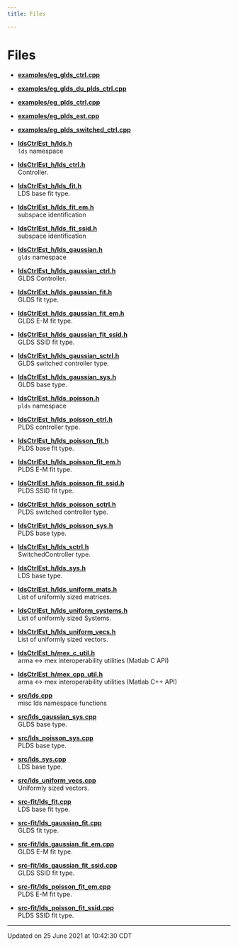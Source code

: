```yaml
---
title: Files

---
```


# Files









- **[examples/eg_glds_ctrl.cpp](/lds-ctrl-est/docs/api/files/eg__glds__ctrl_8cpp/#file-eg_glds_ctrl.cpp)** 



- **[examples/eg_glds_du_plds_ctrl.cpp](/lds-ctrl-est/docs/api/files/eg__glds__du__plds__ctrl_8cpp/#file-eg_glds_du_plds_ctrl.cpp)** 



- **[examples/eg_plds_ctrl.cpp](/lds-ctrl-est/docs/api/files/eg__plds__ctrl_8cpp/#file-eg_plds_ctrl.cpp)** 



- **[examples/eg_plds_est.cpp](/lds-ctrl-est/docs/api/files/eg__plds__est_8cpp/#file-eg_plds_est.cpp)** 



- **[examples/eg_plds_switched_ctrl.cpp](/lds-ctrl-est/docs/api/files/eg__plds__switched__ctrl_8cpp/#file-eg_plds_switched_ctrl.cpp)** 












- **[ldsCtrlEst_h/lds.h](/lds-ctrl-est/docs/api/files/lds_8h/#file-lds.h)** <br>`lds` namespace 



- **[ldsCtrlEst_h/lds_ctrl.h](/lds-ctrl-est/docs/api/files/lds__ctrl_8h/#file-lds_ctrl.h)** <br>Controller. 



- **[ldsCtrlEst_h/lds_fit.h](/lds-ctrl-est/docs/api/files/lds__fit_8h/#file-lds_fit.h)** <br>LDS base fit type. 



- **[ldsCtrlEst_h/lds_fit_em.h](/lds-ctrl-est/docs/api/files/lds__fit__em_8h/#file-lds_fit_em.h)** <br>subspace identification 



- **[ldsCtrlEst_h/lds_fit_ssid.h](/lds-ctrl-est/docs/api/files/lds__fit__ssid_8h/#file-lds_fit_ssid.h)** <br>subspace identification 



- **[ldsCtrlEst_h/lds_gaussian.h](/lds-ctrl-est/docs/api/files/lds__gaussian_8h/#file-lds_gaussian.h)** <br>`glds` namespace 



- **[ldsCtrlEst_h/lds_gaussian_ctrl.h](/lds-ctrl-est/docs/api/files/lds__gaussian__ctrl_8h/#file-lds_gaussian_ctrl.h)** <br>GLDS Controller. 



- **[ldsCtrlEst_h/lds_gaussian_fit.h](/lds-ctrl-est/docs/api/files/lds__gaussian__fit_8h/#file-lds_gaussian_fit.h)** <br>GLDS fit type. 



- **[ldsCtrlEst_h/lds_gaussian_fit_em.h](/lds-ctrl-est/docs/api/files/lds__gaussian__fit__em_8h/#file-lds_gaussian_fit_em.h)** <br>GLDS E-M fit type. 



- **[ldsCtrlEst_h/lds_gaussian_fit_ssid.h](/lds-ctrl-est/docs/api/files/lds__gaussian__fit__ssid_8h/#file-lds_gaussian_fit_ssid.h)** <br>GLDS SSID fit type. 



- **[ldsCtrlEst_h/lds_gaussian_sctrl.h](/lds-ctrl-est/docs/api/files/lds__gaussian__sctrl_8h/#file-lds_gaussian_sctrl.h)** <br>GLDS switched controller type. 



- **[ldsCtrlEst_h/lds_gaussian_sys.h](/lds-ctrl-est/docs/api/files/lds__gaussian__sys_8h/#file-lds_gaussian_sys.h)** <br>GLDS base type. 



- **[ldsCtrlEst_h/lds_poisson.h](/lds-ctrl-est/docs/api/files/lds__poisson_8h/#file-lds_poisson.h)** <br>`plds` namespace 



- **[ldsCtrlEst_h/lds_poisson_ctrl.h](/lds-ctrl-est/docs/api/files/lds__poisson__ctrl_8h/#file-lds_poisson_ctrl.h)** <br>PLDS controller type. 



- **[ldsCtrlEst_h/lds_poisson_fit.h](/lds-ctrl-est/docs/api/files/lds__poisson__fit_8h/#file-lds_poisson_fit.h)** <br>PLDS base fit type. 



- **[ldsCtrlEst_h/lds_poisson_fit_em.h](/lds-ctrl-est/docs/api/files/lds__poisson__fit__em_8h/#file-lds_poisson_fit_em.h)** <br>PLDS E-M fit type. 



- **[ldsCtrlEst_h/lds_poisson_fit_ssid.h](/lds-ctrl-est/docs/api/files/lds__poisson__fit__ssid_8h/#file-lds_poisson_fit_ssid.h)** <br>PLDS SSID fit type. 



- **[ldsCtrlEst_h/lds_poisson_sctrl.h](/lds-ctrl-est/docs/api/files/lds__poisson__sctrl_8h/#file-lds_poisson_sctrl.h)** <br>PLDS switched controller type. 



- **[ldsCtrlEst_h/lds_poisson_sys.h](/lds-ctrl-est/docs/api/files/lds__poisson__sys_8h/#file-lds_poisson_sys.h)** <br>PLDS base type. 



- **[ldsCtrlEst_h/lds_sctrl.h](/lds-ctrl-est/docs/api/files/lds__sctrl_8h/#file-lds_sctrl.h)** <br>SwitchedController type. 



- **[ldsCtrlEst_h/lds_sys.h](/lds-ctrl-est/docs/api/files/lds__sys_8h/#file-lds_sys.h)** <br>LDS base type. 



- **[ldsCtrlEst_h/lds_uniform_mats.h](/lds-ctrl-est/docs/api/files/lds__uniform__mats_8h/#file-lds_uniform_mats.h)** <br>List of uniformly sized matrices. 



- **[ldsCtrlEst_h/lds_uniform_systems.h](/lds-ctrl-est/docs/api/files/lds__uniform__systems_8h/#file-lds_uniform_systems.h)** <br>List of uniformly sized Systems. 



- **[ldsCtrlEst_h/lds_uniform_vecs.h](/lds-ctrl-est/docs/api/files/lds__uniform__vecs_8h/#file-lds_uniform_vecs.h)** <br>List of uniformly sized vectors. 



- **[ldsCtrlEst_h/mex_c_util.h](/lds-ctrl-est/docs/api/files/mex__c__util_8h/#file-mex_c_util.h)** <br>arma <-> mex interoperability utilities (Matlab C API) 



- **[ldsCtrlEst_h/mex_cpp_util.h](/lds-ctrl-est/docs/api/files/mex__cpp__util_8h/#file-mex_cpp_util.h)** <br>arma <-> mex interoperability utilities (Matlab C++ API) 












- **[src/lds.cpp](/lds-ctrl-est/docs/api/files/lds_8cpp/#file-lds.cpp)** <br>misc lds namespace functions 



- **[src/lds_gaussian_sys.cpp](/lds-ctrl-est/docs/api/files/lds__gaussian__sys_8cpp/#file-lds_gaussian_sys.cpp)** <br>GLDS base type. 



- **[src/lds_poisson_sys.cpp](/lds-ctrl-est/docs/api/files/lds__poisson__sys_8cpp/#file-lds_poisson_sys.cpp)** <br>PLDS base type. 



- **[src/lds_sys.cpp](/lds-ctrl-est/docs/api/files/lds__sys_8cpp/#file-lds_sys.cpp)** <br>LDS base type. 



- **[src/lds_uniform_vecs.cpp](/lds-ctrl-est/docs/api/files/lds__uniform__vecs_8cpp/#file-lds_uniform_vecs.cpp)** <br>Uniformly sized vectors. 









- **[src-fit/lds_fit.cpp](/lds-ctrl-est/docs/api/files/lds__fit_8cpp/#file-lds_fit.cpp)** <br>LDS base fit type. 



- **[src-fit/lds_gaussian_fit.cpp](/lds-ctrl-est/docs/api/files/lds__gaussian__fit_8cpp/#file-lds_gaussian_fit.cpp)** <br>GLDS fit type. 



- **[src-fit/lds_gaussian_fit_em.cpp](/lds-ctrl-est/docs/api/files/lds__gaussian__fit__em_8cpp/#file-lds_gaussian_fit_em.cpp)** <br>GLDS E-M fit type. 



- **[src-fit/lds_gaussian_fit_ssid.cpp](/lds-ctrl-est/docs/api/files/lds__gaussian__fit__ssid_8cpp/#file-lds_gaussian_fit_ssid.cpp)** <br>GLDS SSID fit type. 



- **[src-fit/lds_poisson_fit_em.cpp](/lds-ctrl-est/docs/api/files/lds__poisson__fit__em_8cpp/#file-lds_poisson_fit_em.cpp)** <br>PLDS E-M fit type. 



- **[src-fit/lds_poisson_fit_ssid.cpp](/lds-ctrl-est/docs/api/files/lds__poisson__fit__ssid_8cpp/#file-lds_poisson_fit_ssid.cpp)** <br>PLDS SSID fit type. 







-------------------------------

Updated on 25 June 2021 at 10:42:30 CDT
